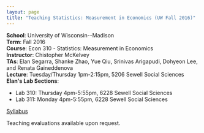 ```yaml
---
layout: page
title: "Teaching Statistics: Measurement in Economics (UW Fall 2016)"
---
```


**School**: University of Wisconsin--Madison  
**Term**: Fall  2016  
**Course**: Econ 310 - Statistics: Measurement in Economics  
**Instructor**: Chistopher McKelvey  
**TAs**: Elan Segarra, Shanke Zhao, Yue Qiu, Srinivas Arigapudi, Dohyeon Lee, and Renata Gaineddenova  
**Lecture**: Tuesday/Thursday 1pm-2:15pm, 5206 Sewell Social Sciences  
**Elan's Lab Sections**:
 * Lab 310: Thursday 4pm-5:55pm, 6228 Sewell Social Sciences
 * Lab 311: Monday 4pm-5:55pm, 6228 Sewell Social Sciences

 [Syllabus](syllabus)

Teaching evaluations available upon request.

